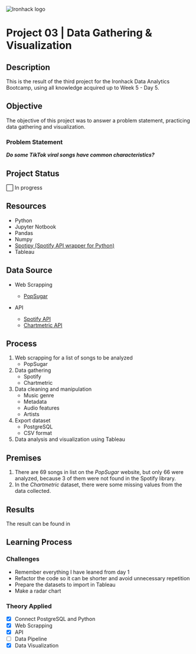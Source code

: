 ![Ironhack logo](https://i.imgur.com/1QgrNNw.png)

# Project 03 | Data Gathering & Visualization

## Description
This is the result of the third project for the Ironhack Data Analytics Bootcamp, using all knowledge acquired up to Week 5 - Day 5.

## Objective
The objective of this project was to answer a problem statement, practicing data gathering and visualization.

### Problem Statement
**_Do some TikTok viral songs have common characteristics?_**

## Project Status
:white_large_square: In progress

## Resources
- Python
- Jupyter Notbook
- Pandas
- Numpy
- [Spotipy (Spotify API wrapper for Python)](https://spotipy.readthedocs.io/en/2.15.0/)
- Tableau

## Data Source
- Web Scrapping
  - [PopSugar](https://www.popsugar.com/entertainment/popular-tiktok-songs-47289804?stream_view=1#photo-47289832)

- API
  - [Spotify API](https://developer.spotify.com/)
  - [Chartmetric API](https://api.chartmetric.com/apidoc/)
  
## Process
1. Web scrapping for a list of songs to be analyzed
   - PopSugar
2. Data gathering
   - Spotify
   - Chartmetric
3. Data cleaning and manipulation
   - Music genre
   - Metadata
   - Audio features
   - Artists
4. Export dataset
   - PostgreSQL
   - CSV format
5. Data analysis and visualization using Tableau

## Premises
1. There are 69 songs in list on the _PopSugar_ website, but only 66 were analyzed, because 3 of them were not found in the Spotify library.
2. In the _Chartmetric_ dataset, there were some missing values from the data collected.

## Results
The result can be found in 

## Learning Process
### Challenges
- Remember everything I have leaned from day 1
- Refactor the code so it can be shorter and avoid unnecessary repetition
- Prepare the datasets to import in Tableau
- Make a radar chart

### Theory Applied
- [X] Connect PostgreSQL and Python
- [X] Web Scrapping
- [X] API
- [ ] Data Pipeline
- [X] Data Visualization
